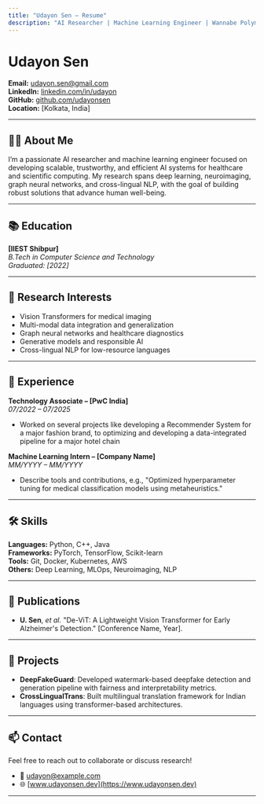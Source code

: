 ```yaml
---
title: "Udayon Sen – Resume"
description: "AI Researcher | Machine Learning Engineer | Wannabe Polymath"
---
```


# Udayon Sen

**Email:** udayon.sen@gmail.com  
**LinkedIn:** [linkedin.com/in/udayon](https://www.linkedin.com/in/udayon/)  
**GitHub:** [github.com/udayonsen](https://github.com/MarkDan101/)  
**Location:** [Kolkata, India]

---

## 👨‍💻 About Me

I’m a passionate AI researcher and machine learning engineer focused on developing scalable, trustworthy, and efficient AI systems for healthcare and scientific computing. My research spans deep learning, neuroimaging, graph neural networks, and cross-lingual NLP, with the goal of building robust solutions that advance human well-being.

---

## 📚 Education



**[IIEST Shibpur]**  
*B.Tech in Computer Science and Technology*  
_Graduated: [2022]_

---

## 🧪 Research Interests

- Vision Transformers for medical imaging
- Multi-modal data integration and generalization
- Graph neural networks and healthcare diagnostics
- Generative models and responsible AI
- Cross-lingual NLP for low-resource languages

---

## 💼 Experience

**Technology Associate – [PwC India]**  
*07/2022 – 07/2025*  
- Worked on several projects like developing a Recommender System for a major fashion brand, to optimizing and developing a data-integrated pipeline for a major hotel chain

**Machine Learning Intern – [Company Name]**  
*MM/YYYY – MM/YYYY*  
- Describe tools and contributions, e.g., "Optimized hyperparameter tuning for medical classification models using metaheuristics."

---

## 🛠️ Skills

**Languages:** Python, C++, Java  
**Frameworks:** PyTorch, TensorFlow, Scikit-learn  
**Tools:** Git, Docker, Kubernetes, AWS  
**Others:** Deep Learning, MLOps, Neuroimaging, NLP

---

## 📝 Publications

- **U. Sen**, *et al.* "De-ViT: A Lightweight Vision Transformer for Early Alzheimer's Detection." [Conference Name, Year].

---

## 📂 Projects

- **DeepFakeGuard**: Developed watermark-based deepfake detection and generation pipeline with fairness and interpretability metrics.
- **CrossLingualTrans**: Built multilingual translation framework for Indian languages using transformer-based architectures.

---

## 📫 Contact

Feel free to reach out to collaborate or discuss research!

- 📧 udayon@example.com
- 🌐 [www.udayonsen.dev](https://www.udayonsen.dev)

---
